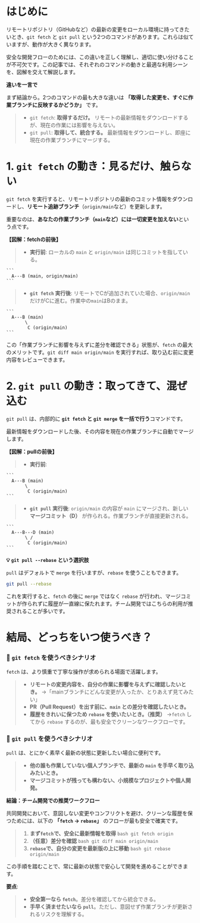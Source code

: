 # はじめに

リモートリポジトリ（GitHubなど）の最新の変更をローカル環境に持ってきたいとき、`git fetch` と `git pull` という2つのコマンドがあります。これらは似ていますが、動作が大きく異なります。

安全な開発フローのためには、この違いを正しく理解し、適切に使い分けることが不可欠です。この記事では、それぞれのコマンドの動きと最適な利用シーンを、図解を交えて解説します。

**違いを一言で**

まず結論から。2つのコマンドの最も大きな違いは **「取得した変更を、すぐに作業ブランチに反映するかどうか」** です。

>* `git fetch`: **取得するだけ。** リモートの最新情報をダウンロードするが、現在の作業には影響を与えない。
>* `git pull`: **取得して、統合する。** 最新情報をダウンロードし、即座に現在の作業ブランチにマージする。

# 1. `git fetch` の動き：見るだけ、触らない

`git fetch` を実行すると、リモートリポジトリの最新のコミット情報をダウンロードし、**リモート追跡ブランチ**（`origin/main`など）を更新します。

重要なのは、**あなたの作業ブランチ（`main`など）には一切変更を加えない**という点です。

**【図解：fetchの前後】**

>* **実行前**: ローカルの `main` と `origin/main` は同じコミットを指している。

    ```
      A---B (main, origin/main)
    ```

>* **`git fetch` 実行後**: リモートでCが追加されていた場合、`origin/main` だけがCに進む。作業中の`main`はBのまま。

    ```
      A---B (main)
           \
            C (origin/main)
    ```

この「作業ブランチに影響を与えずに差分を確認できる」状態が、`fetch` の最大のメリットです。`git diff main origin/main` を実行すれば、取り込む前に変更内容をレビューできます。

# 2. `git pull` の動き：取ってきて、混ぜ込む

`git pull` は、内部的に **`git fetch` と `git merge` を一括で行う**コマンドです。

最新情報をダウンロードした後、その内容を現在の作業ブランチに自動でマージします。

**【図解：pullの前後】**

>* **実行前**:

    ```
      A---B (main)
           \
            C (origin/main)
    ```

>* **`git pull` 実行後**: `origin/main` の内容が `main` にマージされ、新しい **マージコミット（D）** が作られる。作業ブランチが直接更新される。

    ```
      A---B---D (main)
           \ /
            C (origin/main)
    ```

**💡 `git pull --rebase` という選択肢**

`pull` はデフォルトで `merge` を行いますが、`rebase` を使うこともできます。

```bash
git pull --rebase
```

これを実行すると、`fetch` の後に `merge` ではなく `rebase` が行われ、マージコミットが作られずに履歴が一直線に保たれます。チーム開発ではこちらの利用が推奨されることが多いです。

# 結局、どっちをいつ使うべき？

### 🧐 `git fetch` を使うべきシナリオ

`fetch` は、より慎重で丁寧な操作が求められる場面で活躍します。

>* **リモートの変更内容を、自分の作業に影響を与えずに確認したいとき。**
→「mainブランチにどんな変更が入ったか、とりあえず見てみたい」
>* **PR（Pull Request）を出す前に、`main` との差分を確認したいとき。**
>* **履歴をきれいに保つため `rebase` を使いたいとき。（推奨）**
→`fetch` してから `rebase` するのが、最も安全でクリーンなワークフローです。

### 🚀 `git pull` を使うべきシナリオ

`pull` は、とにかく素早く最新の状態に更新したい場合に便利です。

>* **他の誰も作業していない個人ブランチで、最新の `main` を手早く取り込みたいとき。**
>* **マージコミットが残っても構わない、小規模なプロジェクトや個人開発。**

**結論：チーム開発での推奨ワークフロー**

共同開発において、意図しない変更やコンフリクトを避け、クリーンな履歴を保つためには、以下の **「`fetch` → `rebase`」** のフローが最も安全で確実です。

>1.  **まず`fetch`で、安全に最新情報を取得**
    ```bash
    git fetch origin
    ```
>2.  **（任意）差分を確認**
    ```bash
    git diff main origin/main
    ```
>3.  **`rebase`で、自分の変更を最新版の上に移動**
    ```bash
    git rebase origin/main
    ```

この手順を踏むことで、常に最新の状態で安心して開発を進めることができます。

**要点**:

>* **安全第一なら `fetch`**。差分を確認してから統合できる。
>* **手早く済ませたいなら `pull`**。ただし、意図せず作業ブランチが更新されるリスクを理解する。